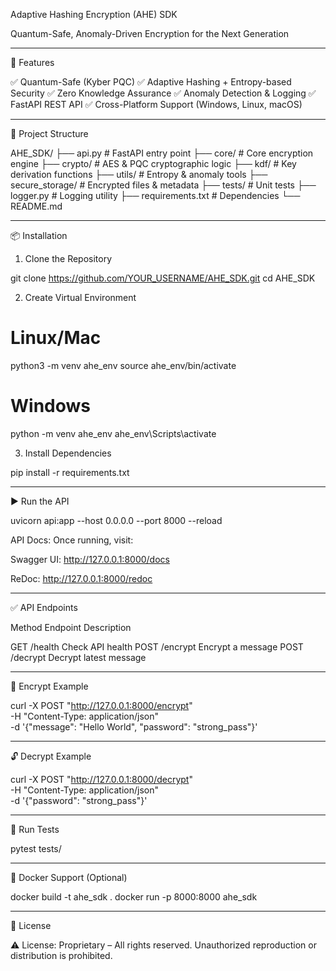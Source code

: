 Adaptive Hashing Encryption (AHE) SDK

Quantum-Safe, Anomaly-Driven Encryption for the Next Generation


---

🚀 Features

✅ Quantum-Safe (Kyber PQC)
✅ Adaptive Hashing + Entropy-based Security
✅ Zero Knowledge Assurance
✅ Anomaly Detection & Logging
✅ FastAPI REST API
✅ Cross-Platform Support (Windows, Linux, macOS)


---

📂 Project Structure

AHE_SDK/
├── api.py             # FastAPI entry point
├── core/              # Core encryption engine
├── crypto/            # AES & PQC cryptographic logic
├── kdf/               # Key derivation functions
├── utils/             # Entropy & anomaly tools
├── secure_storage/    # Encrypted files & metadata
├── tests/             # Unit tests
├── logger.py          # Logging utility
├── requirements.txt   # Dependencies
└── README.md


---

📦 Installation

1. Clone the Repository

git clone https://github.com/YOUR_USERNAME/AHE_SDK.git
cd AHE_SDK

2. Create Virtual Environment

# Linux/Mac
python3 -m venv ahe_env
source ahe_env/bin/activate

# Windows
python -m venv ahe_env
ahe_env\Scripts\activate

3. Install Dependencies

pip install -r requirements.txt


---

▶ Run the API

uvicorn api:app --host 0.0.0.0 --port 8000 --reload

API Docs:
Once running, visit:

Swagger UI: http://127.0.0.1:8000/docs

ReDoc: http://127.0.0.1:8000/redoc



---

✅ API Endpoints

Method	Endpoint	Description

GET	/health	Check API health
POST	/encrypt	Encrypt a message
POST	/decrypt	Decrypt latest message



---

🔐 Encrypt Example

curl -X POST "http://127.0.0.1:8000/encrypt" \
-H "Content-Type: application/json" \
-d '{"message": "Hello World", "password": "strong_pass"}'


---

🔓 Decrypt Example

curl -X POST "http://127.0.0.1:8000/decrypt" \
-H "Content-Type: application/json" \
-d '{"password": "strong_pass"}'


---

🧪 Run Tests

pytest tests/


---

🐳 Docker Support (Optional)

docker build -t ahe_sdk .
docker run -p 8000:8000 ahe_sdk


---

📜 License

⚠ License: Proprietary – All rights reserved.
Unauthorized reproduction or distribution is prohibited.
